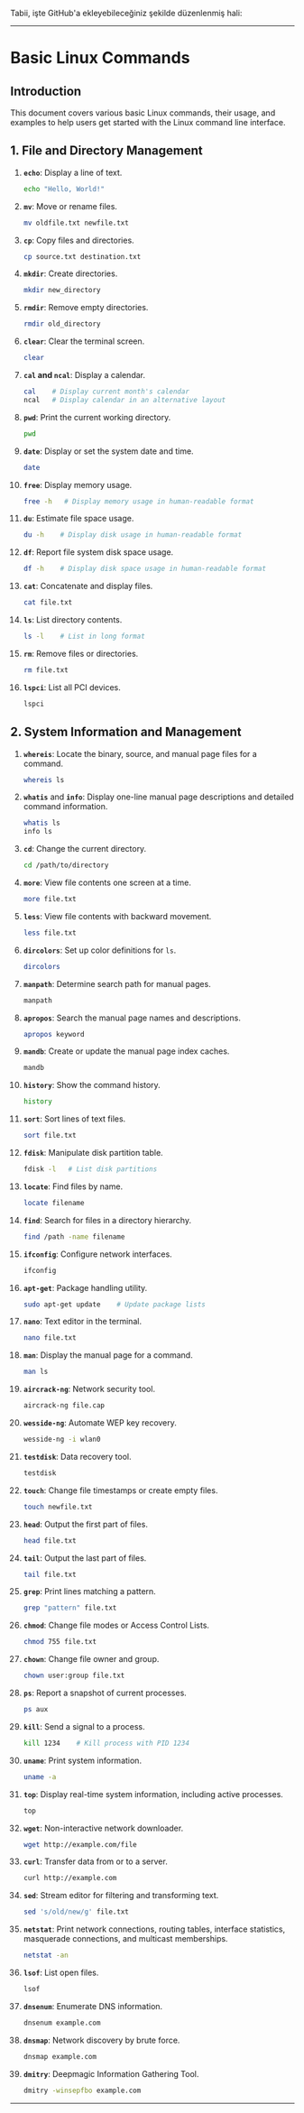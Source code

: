 Tabii, işte GitHub'a ekleyebileceğiniz şekilde düzenlenmiş hali:

---

# Basic Linux Commands

## Introduction
This document covers various basic Linux commands, their usage, and examples to help users get started with the Linux command line interface.

## 1. File and Directory Management
1. **`echo`**: Display a line of text.
   ```sh
   echo "Hello, World!"
   ```
2. **`mv`**: Move or rename files.
   ```sh
   mv oldfile.txt newfile.txt
   ```
3. **`cp`**: Copy files and directories.
   ```sh
   cp source.txt destination.txt
   ```
4. **`mkdir`**: Create directories.
   ```sh
   mkdir new_directory
   ```
5. **`rmdir`**: Remove empty directories.
   ```sh
   rmdir old_directory
   ```
6. **`clear`**: Clear the terminal screen.
   ```sh
   clear
   ```
7. **`cal` and `ncal`**: Display a calendar.
   ```sh
   cal    # Display current month's calendar
   ncal   # Display calendar in an alternative layout
   ```
8. **`pwd`**: Print the current working directory.
   ```sh
   pwd
   ```
9. **`date`**: Display or set the system date and time.
   ```sh
   date
   ```
10. **`free`**: Display memory usage.
    ```sh
    free -h   # Display memory usage in human-readable format
    ```
11. **`du`**: Estimate file space usage.
    ```sh
    du -h    # Display disk usage in human-readable format
    ```
12. **`df`**: Report file system disk space usage.
    ```sh
    df -h    # Display disk space usage in human-readable format
    ```
13. **`cat`**: Concatenate and display files.
    ```sh
    cat file.txt
    ```
14. **`ls`**: List directory contents.
    ```sh
    ls -l    # List in long format
    ```
15. **`rm`**: Remove files or directories.
    ```sh
    rm file.txt
    ```
16. **`lspci`**: List all PCI devices.
    ```sh
    lspci
    ```

## 2. System Information and Management
1. **`whereis`**: Locate the binary, source, and manual page files for a command.
    ```sh
    whereis ls
    ```
2. **`whatis`** and **`info`**: Display one-line manual page descriptions and detailed command information.
    ```sh
    whatis ls
    info ls
    ```
3. **`cd`**: Change the current directory.
    ```sh
    cd /path/to/directory
    ```
4. **`more`**: View file contents one screen at a time.
    ```sh
    more file.txt
    ```
5. **`less`**: View file contents with backward movement.
    ```sh
    less file.txt
    ```
6. **`dircolors`**: Set up color definitions for `ls`.
    ```sh
    dircolors
    ```
7. **`manpath`**: Determine search path for manual pages.
    ```sh
    manpath
    ```
8. **`apropos`**: Search the manual page names and descriptions.
    ```sh
    apropos keyword
    ```
9. **`mandb`**: Create or update the manual page index caches.
    ```sh
    mandb
    ```
10. **`history`**: Show the command history.
    ```sh
    history
    ```
11. **`sort`**: Sort lines of text files.
    ```sh
    sort file.txt
    ```
12. **`fdisk`**: Manipulate disk partition table.
    ```sh
    fdisk -l   # List disk partitions
    ```
13. **`locate`**: Find files by name.
    ```sh
    locate filename
    ```
14. **`find`**: Search for files in a directory hierarchy.
    ```sh
    find /path -name filename
    ```
15. **`ifconfig`**: Configure network interfaces.
    ```sh
    ifconfig
    ```
16. **`apt-get`**: Package handling utility.
    ```sh
    sudo apt-get update    # Update package lists
    ```
17. **`nano`**: Text editor in the terminal.
    ```sh
    nano file.txt
    ```
18. **`man`**: Display the manual page for a command.
    ```sh
    man ls
    ```
19. **`aircrack-ng`**: Network security tool.
    ```sh
    aircrack-ng file.cap
    ```
20. **`wesside-ng`**: Automate WEP key recovery.
    ```sh
    wesside-ng -i wlan0
    ```
21. **`testdisk`**: Data recovery tool.
    ```sh
    testdisk
    ```
22. **`touch`**: Change file timestamps or create empty files.
    ```sh
    touch newfile.txt
    ```
23. **`head`**: Output the first part of files.
    ```sh
    head file.txt
    ```
24. **`tail`**: Output the last part of files.
    ```sh
    tail file.txt
    ```
25. **`grep`**: Print lines matching a pattern.
    ```sh
    grep "pattern" file.txt
    ```
26. **`chmod`**: Change file modes or Access Control Lists.
    ```sh
    chmod 755 file.txt
    ```
27. **`chown`**: Change file owner and group.
    ```sh
    chown user:group file.txt
    ```
28. **`ps`**: Report a snapshot of current processes.
    ```sh
    ps aux
    ```
29. **`kill`**: Send a signal to a process.
    ```sh
    kill 1234    # Kill process with PID 1234
    ```
30. **`uname`**: Print system information.
    ```sh
    uname -a
    ```
31. **`top`**: Display real-time system information, including active processes.
    ```sh
    top
    ```
32. **`wget`**: Non-interactive network downloader.
    ```sh
    wget http://example.com/file
    ```
33. **`curl`**: Transfer data from or to a server.
    ```sh
    curl http://example.com
    ```
34. **`sed`**: Stream editor for filtering and transforming text.
    ```sh
    sed 's/old/new/g' file.txt
    ```
35. **`netstat`**: Print network connections, routing tables, interface statistics, masquerade connections, and multicast memberships.
    ```sh
    netstat -an
    ```
36. **`lsof`**: List open files.
    ```sh
    lsof
    ```
37. **`dnsenum`**: Enumerate DNS information.
    ```sh
    dnsenum example.com
    ```
38. **`dnsmap`**: Network discovery by brute force.
    ```sh
    dnsmap example.com
    ```
39. **`dmitry`**: Deepmagic Information Gathering Tool.
    ```sh
    dmitry -winsepfbo example.com
    ```

---

